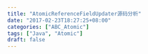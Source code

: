 ```yaml
---
title: "AtomicReferenceFieldUpdater源码分析"
date: "2017-02-23T18:27:25+08:00"
categories: ["ABC_Atomic"]
tags: ["Java", "Atomic"]
draft: false
---
```


